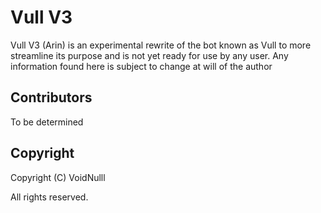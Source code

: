 # Vull V3

Vull V3 (Arin) is an experimental rewrite of the bot known as Vull to more streamline its purpose and is not yet ready for use by any user.
Any information found here is subject to change at will of the author

## Contributors

To be determined

## Copyright

Copyright (C) VoidNulll

All rights reserved.
